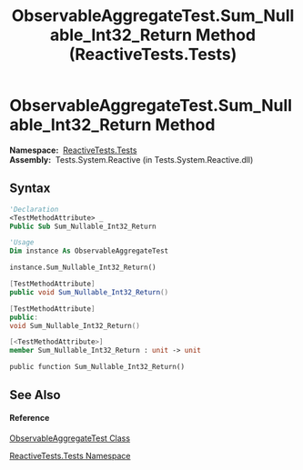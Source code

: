 ﻿---
title: ObservableAggregateTest.Sum_Nullable_Int32_Return Method  (ReactiveTests.Tests)
TOCTitle: Sum_Nullable_Int32_Return Method
ms:assetid: M:ReactiveTests.Tests.ObservableAggregateTest.Sum_Nullable_Int32_Return
ms:mtpsurl: https://msdn.microsoft.com/en-us/library/reactivetests.tests.observableaggregatetest.sum_nullable_int32_return(v=VS.103)
ms:contentKeyID: 36619348
ms.date: 06/28/2011
mtps_version: v=VS.103
f1_keywords:
- ReactiveTests.Tests.ObservableAggregateTest.Sum_Nullable_Int32_Return
dev_langs:
- CSharp
- JScript
- VB
- FSharp
- c++
---

# ObservableAggregateTest.Sum\_Nullable\_Int32\_Return Method

**Namespace:**  [ReactiveTests.Tests](hh289046\(v=vs.103\).md)  
**Assembly:**  Tests.System.Reactive (in Tests.System.Reactive.dll)

## Syntax

``` vb
'Declaration
<TestMethodAttribute> _
Public Sub Sum_Nullable_Int32_Return
```

``` vb
'Usage
Dim instance As ObservableAggregateTest

instance.Sum_Nullable_Int32_Return()
```

``` csharp
[TestMethodAttribute]
public void Sum_Nullable_Int32_Return()
```

``` c++
[TestMethodAttribute]
public:
void Sum_Nullable_Int32_Return()
```

``` fsharp
[<TestMethodAttribute>]
member Sum_Nullable_Int32_Return : unit -> unit 
```

``` jscript
public function Sum_Nullable_Int32_Return()
```

## See Also

#### Reference

[ObservableAggregateTest Class](hh314823\(v=vs.103\).md)

[ReactiveTests.Tests Namespace](hh289046\(v=vs.103\).md)

